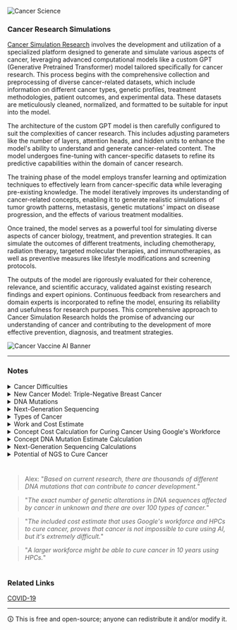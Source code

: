 ![Cancer Science](https://github.com/sourceduty/Cancer/assets/123030236/c56f33b6-329c-4372-8ac3-f50f31abbb85)

### Cancer Research Simulations

[Cancer Simulation Research](https://chat.openai.com/g/g-rJ2Onux8b-cancer-simulation-research) involves the development and utilization of a specialized platform designed to generate and simulate various aspects of cancer, leveraging advanced computational models like a custom GPT (Generative Pretrained Transformer) model tailored specifically for cancer research. This process begins with the comprehensive collection and preprocessing of diverse cancer-related datasets, which include information on different cancer types, genetic profiles, treatment methodologies, patient outcomes, and experimental data. These datasets are meticulously cleaned, normalized, and formatted to be suitable for input into the model.

The architecture of the custom GPT model is then carefully configured to suit the complexities of cancer research. This includes adjusting parameters like the number of layers, attention heads, and hidden units to enhance the model's ability to understand and generate cancer-related content. The model undergoes fine-tuning with cancer-specific datasets to refine its predictive capabilities within the domain of cancer research.

The training phase of the model employs transfer learning and optimization techniques to effectively learn from cancer-specific data while leveraging pre-existing knowledge. The model iteratively improves its understanding of cancer-related concepts, enabling it to generate realistic simulations of tumor growth patterns, metastasis, genetic mutations' impact on disease progression, and the effects of various treatment modalities.

Once trained, the model serves as a powerful tool for simulating diverse aspects of cancer biology, treatment, and prevention strategies. It can simulate the outcomes of different treatments, including chemotherapy, radiation therapy, targeted molecular therapies, and immunotherapies, as well as preventive measures like lifestyle modifications and screening protocols.

The outputs of the model are rigorously evaluated for their coherence, relevance, and scientific accuracy, validated against existing research findings and expert opinions. Continuous feedback from researchers and domain experts is incorporated to refine the model, ensuring its reliability and usefulness for research purposes. This comprehensive approach to Cancer Simulation Research holds the promise of advancing our understanding of cancer and contributing to the development of more effective prevention, diagnosis, and treatment strategies.

![Cancer Vaccine AI Banner](https://github.com/sourceduty/Cancer/assets/123030236/93a18f7d-ad3a-4ee3-992a-856f762374af)

***

### Notes

<details><summary>Cancer Difficulties</summary>
<br>

Cancer is notoriously difficult to solve due to its complex and multifaceted nature. Firstly, cancer is not a single disease but a collection of related diseases, each influenced by genetic, environmental, and lifestyle factors. These cancers develop due to mutations in the DNA, which can vary widely not just from one type of cancer to another, but also within tumors of the same type, leading to what is known as tumor heterogeneity. This variability complicates diagnosis, treatment, and the prediction of disease progression. Moreover, cancers can adapt and develop resistance to treatments, necessitating ongoing adjustments to therapeutic approaches. Additionally, the interaction of cancer cells with their microenvironment and the whole body complicates both the understanding of cancer biology and the effective targeting of therapies without harming normal cells.

Computational science, while a powerful tool in cancer research, comes with its own set of limitations. The complexity of cancer as a biological system poses significant challenges in modeling and simulation. Biological data are often noisy and incomplete, and computational models may not always capture the full spectrum of cancer dynamics or the nuances of molecular interactions. Furthermore, computational approaches rely heavily on the quality and quantity of data available; discrepancies in data can lead to inaccuracies in predictions or conclusions. While machine learning and computational modeling have advanced significantly, they still struggle with issues such as overfitting, underfitting, and the need for vast amounts of training data. These models also require continual updates and validation against experimental or clinical outcomes to ensure their relevance and accuracy. Thus, while computational science provides valuable insights and tools for understanding and treating cancer, it must be integrated with experimental biology and clinical practice to be fully effective.

<br>    
</details>

<details><summary>New Cancer Model: Triple-Negative Breast Cancer</summary>
<br>

### New Cancer Model: Triple-Negative Breast Cancer (TNBC)

[Simulate a new cancer model, prevention and treatment.](https://chat.openai.com/share/fe50ffc5-2e58-4493-a2ef-872035d83154)

TNBC is a subtype of breast cancer that does not express estrogen receptors, progesterone receptors, and minimal HER2 protein. It is characterized by aggressive growth, higher metastatic potential, and limited treatment options due to the lack of targeted receptors.

TNBC is often associated with mutations in the BRCA1 gene, along with alterations in the PIK3CA, PTEN, and TP53 genes, contributing to its aggressive behavior and treatment resistance.

Our approach to simulating a new cancer model, along with its prevention and treatment strategies, follows a structured methodology integrating the latest advancements in cancer research and innovative therapeutic techniques. The simulation focuses on Triple-Negative Breast Cancer (TNBC), a subtype characterized by the absence of estrogen receptors, progesterone receptors, and minimal HER2 protein expression, leading to aggressive growth and limited treatment options. Genetically, TNBC is often associated with mutations in genes such as BRCA1, PIK3CA, PTEN, and TP53, contributing to its aggressive behavior and resistance to treatment. The simulation includes detailed models of tumor growth and metastasis, accounting for cellular heterogeneity and predicting metastasis to distant sites like the lungs, brain, and bones. Prevention strategies encompass lifestyle modifications such as dietary changes and regular exercise, as well as screening protocols including genetic testing, mammography, and MRI. Treatment options simulated range from chemotherapy to targeted therapies like PARP inhibitors and androgen receptor blockers, with novel approaches such as CRISPR-Cas9 gene editing and nano-drug delivery systems explored. The effectiveness of these strategies is continually evaluated against clinical trial data and real-world outcomes, with feedback from oncologists and researchers informing refinements to the simulation. Overall, this comprehensive simulation provides valuable insights into TNBC and its management, benefiting researchers, clinicians, and patients in the ongoing battle against this challenging form of cancer.

<br>    
</details>

<details><summary>DNA Mutations</summary>
<br>

DNA mutations are changes in the genetic material of an organism, which can occur in various forms and have different causes and effects. At its core, DNA (deoxyribonucleic acid) carries the genetic instructions used in the growth, development, functioning, and reproduction of all known organisms and many viruses. Mutations can be viewed as errors that happen as DNA copies itself during cell division, but they can also be induced by external factors.

Mutations can be classified into several types based on how they affect the DNA sequence. Point mutations are one of the most common types, involving a change in a single nucleotide, which includes substitutions, deletions, or insertions of one or a few nucleotides. Substitutions replace one base for another and can be silent, causing no change in the protein sequence, or they can be missense or nonsense mutations, which affect protein function or structure. Insertions and deletions can lead to frameshift mutations, where the entire reading frame of the genetic code is altered, often resulting in a completely different and nonfunctional protein.

The sources of DNA mutations are varied. They can arise from internal factors such as errors in DNA replication, repair, or through spontaneous chemical changes in DNA bases. External factors, or mutagens, including ultraviolet light from the sun, radiation, and certain chemicals, can also damage DNA and cause mutations. Biological agents such as viruses can also introduce genetic changes.

The consequences of DNA mutations are highly variable. Some mutations have negligible effects and might go unnoticed, while others can lead to diseases such as cancer or genetic disorders like cystic fibrosis. However, not all mutations are harmful; some can confer advantageous traits that may improve an organism's chances of survival and reproduction. These beneficial mutations are a key driver of natural selection and evolutionary change. Thus, mutations play a crucial role not only in individual health and development but also in the diversity and adaptability of life on Earth.

<br>    
</details>

<details><summary>Next-Generation Sequencing</summary>
<br>

Next-Generation Sequencing (NGS) is a powerful and modern method of DNA sequencing that has revolutionized the field of genomics. Unlike traditional sequencing techniques, which typically examine DNA one gene at a time, NGS allows for the simultaneous sequencing of millions of DNA fragments, providing a comprehensive overview of an entire genome. This technology offers unprecedented speed and accuracy, enabling researchers to decode complete genomes in a matter of days—a process that previously took years.

NGS has multiple applications in research and medicine, particularly in cancer research where it is used to understand genetic variations and mutations that can lead to cancer. It helps in identifying tumor-specific mutations and provides insights into the genetic basis of cancer, which can guide personalized treatment strategies. In clinical settings, NGS is used for diagnostic purposes, such as identifying inherited disorders, characterizing infectious diseases, and tailoring treatments to the genetic profile of individual patients. Thus, NGS serves as a cornerstone technology that supports a wide range of biomedical and healthcare applications.

<br>    
</details>

<details><summary>Types of Cancer</summary>
<br>

Cancer is a broad group of diseases characterized by the uncontrolled growth and spread of abnormal cells in the body. There are many types of cancer, each classified based on the cell type or organ in which they originate. It's challenging to specify an exact number of cancer types because they can be categorized in various ways, including the location in the body, the type of tissue they arise from, and the type of cell they affect. Estimates suggest that there are more than 100 different types of cancer.

Carcinomas are the most common type of cancer. They start in the cells that cover internal and external surfaces of the body. This group includes lung, breast, prostate, and colon cancers, which are among the most prevalent cancers worldwide. Sarcomas arise from connective tissues such as bone, muscle, fat, or cartilage. Examples include osteosarcoma (bone) and leiomyosarcoma (muscle tissue).

Leukemias are cancers of the bone marrow and blood, characterized by the overproduction of abnormal white blood cells. Lymphomas are cancers of the lymphatic system, which includes the lymph nodes, spleen, and thymus. These are broadly divided into Hodgkin's lymphoma and non-Hodgkin's lymphoma.

Melanomas originate from the pigment-producing cells in the skin known as melanocytes. Brain and spinal cord cancers are known as central nervous system cancers and vary significantly in their severity and treatability based on the specific type of cell affected.

Given the vast and diverse nature of cancer types, ongoing research continues to identify subtypes and variations within these broad categories, leading to more personalized approaches to treatment and diagnosis. This intricate classification helps in tailoring specific and effective treatment plans for each cancer type.

<br>    
</details>

<details><summary>Work and Cost Estimate</summary>
<br>

The resources needed for cancer research, including HPC infrastructure, specialized equipment, and a large multidisciplinary team, are substantial. While large-scale software projects also require significant resources, the scale and specificity of the needs in cancer research often exceed those of typical software development efforts. For instance, the Human Genome Project, which involved mapping all human genes, is one real-world example comparable in scale to cancer research. Other comparable large software projects include the development of global-scale platforms like Google's search engine infrastructure or the creation of comprehensive enterprise resource planning (ERP) systems like SAP, both of which require extensive data processing, advanced algorithms, and significant interdisciplinary collaboration.

**Curing cancer using high-performance computing (HPC) could be compared to mobilizing the entire workforce of a large tech company like Google for an extensive period. Google's workforce, which comprises tens of thousands of highly skilled professionals, would likely need to dedicate 20-30 years to this endeavor. This comparison highlights the sheer magnitude and complexity of the task.**

Curing cancer with the full workforce and resources made available could realistically take several decades and cost hundreds of billions of dollars. The Human Genome Project, completed in 2003, took 13 years and approximately $3 billion. Given the increased complexity and breadth of cancer research, along with the ongoing need for technological advancements and extensive clinical trials, the timeline for curing cancer could span 20-30 years with costs potentially reaching $200-$500 billion. This estimate encompasses the continuous efforts needed to understand the genetic and molecular bases of cancer, develop personalized treatments, conduct extensive clinical trials, and integrate the findings into practical medical applications. The scale of such a project underscores the critical need for sustained funding, global collaboration, and innovative scientific breakthroughs.

<br>    
</details>

<details><summary>Concept Cost Calculation for Curing Cancer Using Google's Workforce</summary>
<br>

Overview:

Curing cancer involves a vast array of research activities, from basic research to clinical trials, requiring resources across various domains such as high-performance computing (HPC), specialized equipment, interdisciplinary collaboration, and significant funding. The comparison of mobilizing Google's workforce for this endeavor provides a framework to estimate the scope, time, and cost of such a massive project.

Key Assumptions:

1. Workforce Size and Skill: Google’s workforce is estimated at approximately 190,000 employees, including engineers, data scientists, researchers, and other professionals. All employees would be dedicated to cancer research.
2. Timeframe: The project would span 20-30 years.
3. Cancer Types: Focus on major types of cancer (e.g., lung, breast, prostate, colorectal) and their variants.
4. Cost Structure: Costs include personnel, equipment, infrastructure (HPC, labs), clinical trials, and ongoing research needs.

Calculation Framework:

1. Workforce Allocation and Productivity:
   
- Workforce Allocation:
  - Research & Development (R&D): 60%
  - Clinical Trials: 20%
  - Data Analysis & Computational Biology: 15%
  - Administration & Support: 5%
  
- Productivity Metrics:
  - Average research output per employee: Equivalent to 1 high-impact research publication or breakthrough every 5 years.
  - Scale efficiency due to collaboration and tech resources: 2x compared to a standard research team.

2. Resource Requirements:
   
- High-Performance Computing (HPC) Infrastructure:
  - Google-scale HPC: Estimated at 1 exaflop capacity, costing approximately $5 billion per year to maintain and upgrade.
  - Data Storage: Petabyte-scale storage for genomic data, estimated at $100 million per year.

- Specialized Equipment:
  - Genomic Sequencers, Advanced Microscopes, Lab Equipment: $2 billion per year.
  
- Clinical Trials:
  - Average cost of a single phase 1-3 clinical trial: $50 million.
  - Number of major cancer types: 4.
  - Variants/Subtypes per cancer type: ~10.
  - Estimated trials needed: 4 (cancer types) × 10 (variants) × 3 (trials per variant) = 120 trials.
  - Total cost: 120 × $50 million = $6 billion.
  
3. Time and Cost Estimates:
   
- Timeframe: 20-30 years.
  
- Annual Personnel Cost:
  - Average salary per employee: $200,000.
  - Total workforce cost: 190,000 × $200,000 = $38 billion per year.

- Total Cost Estimate:
  - 20-year scenario:
    - Personnel: 20 years × $38 billion = $760 billion.
    - HPC & Equipment: 20 years × ($5 billion + $2 billion) = $140 billion.
    - Clinical Trials: $6 billion (total for 120 trials).
    - Total: $760 billion + $140 billion + $6 billion = $906 billion.
  
  - 30-year scenario:
    - Personnel: 30 years × $38 billion = $1.14 trillion.
    - HPC & Equipment: 30 years × ($5 billion + $2 billion) = $210 billion.
    - Clinical Trials: $6 billion (total for 120 trials).
    - Total: $1.14 trillion + $210 billion + $6 billion = $1.356 trillion.

Summary:

- Estimated Timeframe: 20-30 years.
- Total Estimated Cost: $906 billion to $1.356 trillion.

<br>    
</details>

<details><summary>Concept DNA Mutation Estimate Calculation</summary>
<br>

Estimation Calculation:

Total Cancer Types = 1000 distinct types and subtypes

Average Mutations per Cancer Type = 10000 mutations (including both driver and passenger mutations)

Total Mutations = Number of Cancer Types * Average Mutations per Cancer Type

Total Mutations = 1000 * 10000

Total Mutations = 10000000 mutations

This estimation calculation combines the number of distinct cancer types with the average number of mutations found in each type to provide an overall estimate of mutations across all cancer types. The figure of 10 million mutations is derived by considering the diversity of cancer types, both by organ origin and molecular subtype, and by recognizing that each type can have a wide range of mutations, many of which do not directly contribute to cancer progression.

The estimate is based on current understanding and assumptions regarding cancer biology, including an average mutation burden across cancers and a rounded number of cancer subtypes. While the calculation provides a useful estimate, it is essential to note that the actual number of mutations may vary significantly depending on specific cancer types, individual genetic factors, and environmental influences.

<br>    
</details>

<details><summary>Next-Generation Sequencing Calculations</summary>
<br>

In this example, we calculated the total amount of sequencing data generated and the average coverage of the human genome using NGS. By multiplying the total number of reads by the length of each read, we determined that the sequencing generated 300 billion base pairs of data. Then, by dividing this total by the size of the human genome (3 billion base pairs), we found that each base in the genome was sequenced an average of 100 times, giving us a 100× coverage.

This calculation is crucial in NGS because the coverage level affects the reliability of the sequencing data. High coverage (e.g., 100×) ensures that even rare variants in the genome are detected with high confidence. Conversely, low coverage might miss these variants, leading to incomplete or less accurate results. Understanding these calculations helps researchers and clinicians evaluate the quality and depth of their sequencing data.

```
Scenario: 

You have sequenced a DNA sample using an NGS platform and obtained 2 billion reads. Each read is 150 base pairs long. You want to calculate the total amount of data generated and the average coverage of a human genome (assuming the human genome is approximately 3 billion base pairs long).

Steps:

1. Calculate the Total Amount of Data Generated:
   
   - Each read is 150 base pairs.
   - Total number of reads = 2 billion.
   - Total amount of data (in base pairs) = Number of reads × Length of each read.

3. Formula:
   
   Total Data (base pairs) = Number of Reads × Read Length

   - Substitute values:
   Total Data = 2,000,000,000 reads × 150 base pairs = 300,000,000,000 base pairs (300 billion base pairs)

5. Calculate the Average Coverage:
   
   - Coverage refers to the number of times each base in the genome is sequenced.
   - Formula:
     Coverage = Total Data (base pairs) / Size of the Genome (base pairs)

   - Substitute values:
   Coverage = 300,000,000,000 base pairs / 3,000,000,000 base pairs = 100×

Result:

- The total amount of data generated is 300 billion base pairs.
- The average coverage of the human genome is 100×.
```

<br>    
</details>

<details><summary>Potential of NGS to Cure Cancer</summary>
<br>

This estimation illustrates the transformative potential of NGS in the search for a cancer cure. By sequencing the genomes of cancer patients, NGS can identify a vast number of mutations that drive cancer progression or resistance to treatment. Among these, actionable mutations can be targeted with existing drugs or used to develop new therapeutic approaches.

While the numbers used in this estimation are hypothetical, they emphasize the scale at which NGS can contribute to cancer research. Identifying actionable targets from NGS data could lead to breakthroughs in developing targeted therapies, immunotherapies, or combination treatments, offering a more personalized and effective approach to cancer care. Furthermore, the ability of NGS to sequence large cohorts of cancer patients allows for a deeper understanding of the genetic diversity in cancer, enabling researchers to uncover patterns and commonalities that could inform the development of universal or broadly effective cancer treatments.

Ultimately, the use of NGS in cancer research and treatment development is not just about finding one "cure" for cancer, but rather about systematically dismantling the complex genetic pathways that underlie different types of cancer, leading to more effective and personalized cures over time.

```
Estimating the impact of Next-Generation Sequencing (NGS) on finding a cure for cancer by identifying significant mutations, actionable targets, and potential new treatments. Assume 1 million cancer patients are sequenced globally.

Steps:

1. Number of Cancer Patients Sequenced:

   - Assume 1,000,000 cancer patients globally are sequenced using NGS.

2. Average Number of Key Mutations Identified per Patient:

   - On average, NGS identifies 100 significant mutations per patient that are relevant for treatment or understanding the disease mechanism.

3. Potential Drug Targets Identified:

   - Out of these 100 significant mutations, assume 10% (10 mutations) are actionable, meaning they can potentially be targeted by existing drugs or new drugs can be developed.

4. Estimation of New Treatments and Cures:

   - If research and clinical trials are successful for 1% of these actionable targets, new treatments could be developed.
   - Assume NGS reveals 10,000 actionable targets across 1 million patients.

5. Formula:

   - Total Significant Mutations = Number of Patients Sequenced × Average Significant Mutations per Patient
   - Actionable Targets = Total Significant Mutations × Percentage of Actionable Mutations
   - Potential Treatments Developed = Actionable Targets × Success Rate of Research/Clinical Trials

Substitute values:

- Total Significant Mutations = 1,000,000 patients × 100 mutations = 100,000,000 significant mutations
- Actionable Targets = 100,000,000 mutations × 10% = 10,000,000 actionable targets
- Potential Treatments Developed = 10,000,000 targets × 1% = 100,000 potential new treatments

Result:

- NGS could potentially reveal 100,000 significant mutations that are actionable, leading to the development of about 100,000 new treatments or therapeutic approaches, contributing to a step closer to a cure for various cancer types.
```

<br>    
</details>

#
> Alex: "*Based on current research, there are thousands of different DNA mutations that can contribute to cancer development.*"

>  "*The exact number of genetic alterations in DNA sequences affected by cancer in unknown and there are over 100 types of cancer.*"

> "*The included cost estimate that uses Google's workforce and HPCs to cure cancer, proves that cancer is not impossible to cure using AI, but it's extremely difficult.*"

> "*A larger workforce might be able to cure cancer in 10 years using HPCs.*"

#
### Related Links

[COVID-19](https://github.com/sourceduty/COVID-19)

***

🛈 This is free and open-source; anyone can redistribute it and/or modify it.
